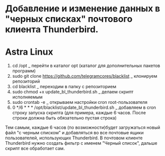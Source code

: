 # Добавление и изменение данных в "черных списках" почтового клиента Thunderbird.

# Astra Linux 
1. cd /opt                                                          _ перейти в каталог opt (каталог для дополнительных пакетов программ)
2. sudo git clone https://github.com/telegramcores/blacklist        _ клонируем репозиторий
3. cd blacklist                                                     _ переходим в папку с репозиторием
4. sudo chmod +x update_bl_thunderbird.sh                           _ делаем скрипт исполняемым
5. sudo crontab -e                                                  _ открываем настройки cron root-пользователя
6. 0 */6 * * * /opt/blacklist/update_bl_thunderbird.sh              _ добавляем в cron строку запуска скрипта (для примера, каждые 6 часов. После строки должна быть обязательно пустая строка)

Тем самым, каждые 6 часов (по возможности)будет загружаться новый файл "с черным списком" и добавляться во все почтовые ящики пользователей, использующих Thunderbird.
В почтовом клиенте Thunderbird нужно создать фильтр с именем "Черный список", дальше скрипт все обработает сам.
